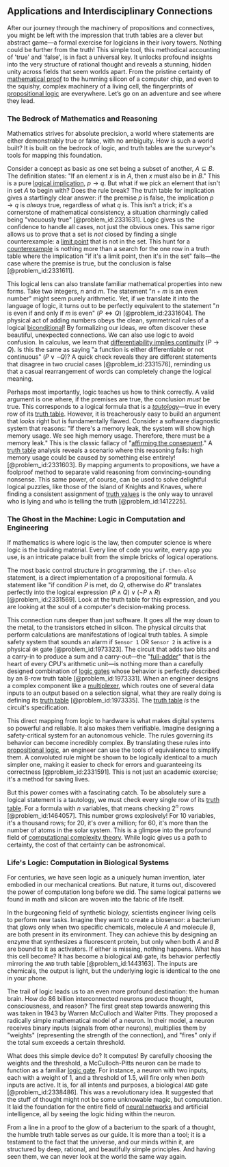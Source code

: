 ## Applications and Interdisciplinary Connections

After our journey through the machinery of propositions and connectives, you might be left with the impression that truth tables are a clever but abstract game—a formal exercise for logicians in their ivory towers. Nothing could be further from the truth! This simple tool, this methodical accounting of 'true' and 'false', is in fact a universal key. It unlocks profound insights into the very structure of rational thought and reveals a stunning, hidden unity across fields that seem worlds apart. From the pristine certainty of [mathematical proof](@article_id:136667) to the humming silicon of a computer chip, and even to the squishy, complex machinery of a living cell, the fingerprints of [propositional logic](@article_id:143041) are everywhere. Let’s go on an adventure and see where they lead.

### The Bedrock of Mathematics and Reasoning

Mathematics strives for absolute precision, a world where statements are either demonstrably true or false, with no ambiguity. How is such a world built? It is built on the bedrock of logic, and truth tables are the surveyor's tools for mapping this foundation.

Consider a concept as basic as one set being a subset of another, $A \subseteq B$. The definition states: "If an element $x$ is in $A$, then $x$ must also be in $B$." This is a pure [logical implication](@article_id:273098), $p \to q$. But what if we pick an element that isn't in set $A$ to begin with? Does the rule break? The truth table for implication gives a startlingly clear answer: if the premise $p$ is false, the implication $p \to q$ is *always* true, regardless of what $q$ is. This isn't a trick; it's a cornerstone of mathematical consistency, a situation charmingly called being "vacuously true" [@problem_id:2331631]. Logic gives us the confidence to handle all cases, not just the obvious ones. This same rigor allows us to prove that a set is *not* closed by finding a single counterexample: a [limit point](@article_id:135778) that is not in the set. This hunt for a [counterexample](@article_id:148166) is nothing more than a search for the one row in a truth table where the implication "if it's a limit point, then it's in the set" fails—the case where the premise is true, but the conclusion is false [@problem_id:2331611].

This logical lens can also translate familiar mathematical properties into new forms. Take two integers, $n$ and $m$. The statement "$n+m$ is an even number" might seem purely arithmetic. Yet, if we translate it into the language of logic, it turns out to be perfectly equivalent to the statement "$n$ is even if and only if $m$ is even" ($P \iff Q$) [@problem_id:2331604]. The physical act of adding numbers obeys the clean, symmetrical rules of a logical [biconditional](@article_id:264343)! By formalizing our ideas, we often discover these beautiful, unexpected connections. We can also use logic to avoid confusion. In calculus, we learn that [differentiability implies continuity](@article_id:144238) ($P \to Q$). Is this the same as saying "a function is either differentiable or not continuous" ($P \lor \neg Q$)? A quick check reveals they are different statements that disagree in two crucial cases [@problem_id:2331576], reminding us that a casual rearrangement of words can completely change the logical meaning.

Perhaps most importantly, logic teaches us how to think correctly. A valid argument is one where, if the premises are true, the conclusion *must* be true. This corresponds to a logical formula that is a *[tautology](@article_id:143435)*—true in every row of its [truth table](@article_id:169293). However, it is treacherously easy to build an argument that *looks* right but is fundamentally flawed. Consider a software diagnostic system that reasons: "If there's a memory leak, the system will show high memory usage. We see high memory usage. Therefore, there must be a memory leak." This is the classic fallacy of "[affirming the consequent](@article_id:634913)." A [truth table](@article_id:169293) analysis reveals a scenario where this reasoning fails: high memory usage could be caused by something else entirely! [@problem_id:2331603]. By mapping arguments to propositions, we have a foolproof method to separate valid reasoning from convincing-sounding nonsense. This same power, of course, can be used to solve delightful logical puzzles, like those of the Island of Knights and Knaves, where finding a consistent assignment of [truth values](@article_id:636053) is the only way to unravel who is lying and who is telling the truth [@problem_id:1412225].

### The Ghost in the Machine: Logic in Computation and Engineering

If mathematics is where logic is the law, then computer science is where logic is the building material. Every line of code you write, every app you use, is an intricate palace built from the simple bricks of logical operations.

The most basic control structure in programming, the `if-then-else` statement, is a direct implementation of a propositional formula. A statement like "if condition $P$ is met, do $Q$, otherwise do $R$" translates perfectly into the logical expression $(P \land Q) \lor (\neg P \land R)$ [@problem_id:2331569]. Look at the truth table for this expression, and you are looking at the soul of a computer's decision-making process.

This connection runs deeper than just software. It goes all the way down to the metal, to the transistors etched in silicon. The physical circuits that perform calculations are manifestations of logical truth tables. A simple safety system that sounds an alarm if `Sensor 1` OR `Sensor 2` is active is a physical `OR` gate [@problem_id:1973323]. The circuit that adds two bits and a carry-in to produce a sum and a carry-out—the "[full-adder](@article_id:178345)" that is the heart of every CPU's arithmetic unit—is nothing more than a carefully designed combination of [logic gates](@article_id:141641) whose behavior is perfectly described by an 8-row truth table [@problem_id:1973331]. When an engineer designs a complex component like a [multiplexer](@article_id:165820), which routes one of several data inputs to an output based on a selection signal, what they are really doing is defining its [truth table](@article_id:169293) [@problem_id:1973335]. The [truth table](@article_id:169293) *is* the circuit's specification.

This direct mapping from logic to hardware is what makes digital systems so powerful and reliable. It also makes them verifiable. Imagine designing a safety-critical system for an autonomous vehicle. The rules governing its behavior can become incredibly complex. By translating these rules into [propositional logic](@article_id:143041), an engineer can use the tools of equivalence to simplify them. A convoluted rule might be shown to be logically identical to a much simpler one, making it easier to check for errors and guaranteeing its correctness [@problem_id:2331591]. This is not just an academic exercise; it's a method for saving lives.

But this power comes with a fascinating catch. To be absolutely sure a logical statement is a tautology, we must check every single row of its [truth table](@article_id:169293). For a formula with $n$ variables, that means checking $2^n$ rows [@problem_id:1464057]. This number grows explosively! For 10 variables, it's a thousand rows; for 20, it's over a million; for 60, it's more than the number of atoms in the solar system. This is a glimpse into the profound field of [computational complexity theory](@article_id:271669). While logic gives us a path to certainty, the cost of that certainty can be astronomical.

### Life's Logic: Computation in Biological Systems

For centuries, we have seen logic as a uniquely human invention, later embodied in our mechanical creations. But nature, it turns out, discovered the power of computation long before we did. The same logical patterns we found in math and silicon are woven into the fabric of life itself.

In the burgeoning field of synthetic biology, scientists engineer living cells to perform new tasks. Imagine they want to create a biosensor: a bacterium that glows only when two specific chemicals, molecule $A$ and molecule $B$, are both present in its environment. They can achieve this by designing an enzyme that synthesizes a fluorescent protein, but only when both $A$ and $B$ are bound to it as activators. If either is missing, nothing happens. What has this cell become? It has become a biological `AND` gate, its behavior perfectly mirroring the `AND` truth table [@problem_id:1443163]. The inputs are chemicals, the output is light, but the underlying logic is identical to the one in your phone.

The trail of logic leads us to an even more profound destination: the human brain. How do 86 billion interconnected neurons produce thought, consciousness, and reason? The first great step towards answering this was taken in 1943 by Warren McCulloch and Walter Pitts. They proposed a radically simple mathematical model of a neuron. In their model, a neuron receives binary inputs (signals from other neurons), multiplies them by "weights" (representing the strength of the connection), and "fires" only if the total sum exceeds a certain threshold.

What does this simple device do? It computes! By carefully choosing the weights and the threshold, a McCulloch-Pitts neuron can be made to function as a familiar [logic gate](@article_id:177517). For instance, a neuron with two inputs, each with a weight of 1, and a threshold of 1.5, will fire only when *both* inputs are active. It is, for all intents and purposes, a biological `AND` gate [@problem_id:2338486]. This was a revolutionary idea. It suggested that the stuff of thought might not be some unknowable magic, but computation. It laid the foundation for the entire field of [neural networks](@article_id:144417) and artificial intelligence, all by seeing the logic hiding within the neuron.

From a line in a proof to the glow of a bacterium to the spark of a thought, the humble truth table serves as our guide. It is more than a tool; it is a testament to the fact that the universe, and our minds within it, are structured by deep, rational, and beautifully simple principles. And having seen them, we can never look at the world the same way again.